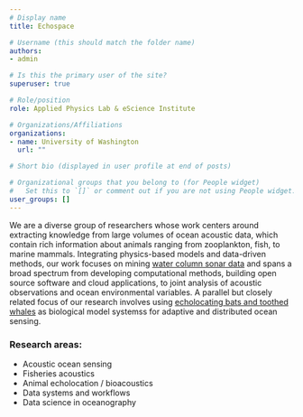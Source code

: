 ```yaml
---
# Display name
title: Echospace

# Username (this should match the folder name)
authors:
- admin

# Is this the primary user of the site?
superuser: true

# Role/position
role: Applied Physics Lab & eScience Institute

# Organizations/Affiliations
organizations:
- name: University of Washington
  url: ""

# Short bio (displayed in user profile at end of posts)

# Organizational groups that you belong to (for People widget)
#   Set this to `[]` or comment out if you are not using People widget.
user_groups: []
---
```


We are a diverse group of researchers whose work centers around extracting knowledge from large volumes of ocean acoustic data, which contain rich information about animals ranging from zooplankton, fish, to marine mammals. Integrating physics-based models and data-driven methods, our work focuses on mining [water column sonar data](https://storymaps.arcgis.com/collections/0c89e00d504f429bb0a8dd7f6838ec56?item=6) and spans a broad spectrum from developing computational methods, building open source software and cloud applications, to joint analysis of acoustic observations and ocean environmental variables. A parallel but closely related focus of our research involves using [echolocating bats and toothed whales](https://www.nationalgeographic.com/animals/article/echolocation-is-nature-built-in-sonar-here-is-how-it-works) as biological model systemss for adaptive and distributed ocean sensing. 

### Research areas:
- Acoustic ocean sensing
- Fisheries acoustics
- Animal echolocation / bioacoustics
- Data systems and workflows
- Data science in oceanography

